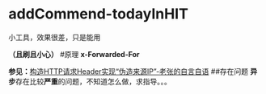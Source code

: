 addCommend-todayInHIT
===
小工具，效果很差，只是能用

**（且刷且小心）**
#原理
**x-Forwarded-For**

**参见：**[构造HTTP请求Header实现“伪造来源IP”-老张的自言自语](http://zhangxugg-163-com.iteye.com/blog/1663687)
##存在问题
**异步**存在比较**严重**的问题，不知道怎么做，求指导。。。
